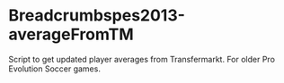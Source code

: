 # Breadcrumbspes2013-averageFromTM
Script to get updated player averages from Transfermarkt. For older Pro Evolution Soccer games.

